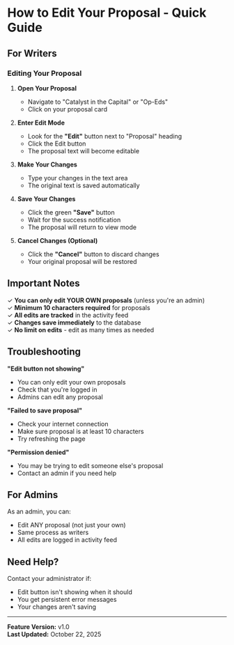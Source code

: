 # How to Edit Your Proposal - Quick Guide

## For Writers

### Editing Your Proposal

1. **Open Your Proposal**
   - Navigate to "Catalyst in the Capital" or "Op-Eds"
   - Click on your proposal card

2. **Enter Edit Mode**
   - Look for the **"Edit"** button next to "Proposal" heading
   - Click the Edit button
   - The proposal text will become editable

3. **Make Your Changes**
   - Type your changes in the text area
   - The original text is saved automatically

4. **Save Your Changes**
   - Click the green **"Save"** button
   - Wait for the success notification
   - The proposal will return to view mode

5. **Cancel Changes (Optional)**
   - Click the **"Cancel"** button to discard changes
   - Your original proposal will be restored

## Important Notes

✓ **You can only edit YOUR OWN proposals** (unless you're an admin)  
✓ **Minimum 10 characters required** for proposals  
✓ **All edits are tracked** in the activity feed  
✓ **Changes save immediately** to the database  
✓ **No limit on edits** - edit as many times as needed  

## Troubleshooting

**"Edit button not showing"**
- You can only edit your own proposals
- Check that you're logged in
- Admins can edit any proposal

**"Failed to save proposal"**
- Check your internet connection
- Make sure proposal is at least 10 characters
- Try refreshing the page

**"Permission denied"**
- You may be trying to edit someone else's proposal
- Contact an admin if you need help

## For Admins

As an admin, you can:
- Edit ANY proposal (not just your own)
- Same process as writers
- All edits are logged in activity feed

## Need Help?

Contact your administrator if:
- Edit button isn't showing when it should
- You get persistent error messages
- Your changes aren't saving

---

**Feature Version:** v1.0  
**Last Updated:** October 22, 2025
